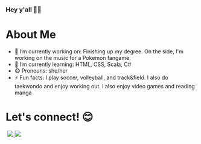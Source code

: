### Hey y'all 👋🏿

<h1>About Me</h1>

- 🔭 I’m currently working on: Finishing up my degree. On the side, I'm working on the music for a Pokemon fangame.
- 🌱 I’m currently learning: HTML, CSS, Scala, C#
- 😄 Pronouns: she/her
- ⚡ Fun facts: I play soccer, volleyball, and track&field. I also do taekwondo and enjoy working out. I also enjoy video games and reading manga

<h1>Let's connect! 😊</h1>
<div id ="badges">
 <img src="https://komarev.com/ghpvc/?username=lyokoth&style=flat-square&color=blue" alt=""/>
 <a href ="https://www.linkedin.com/in/lynette-okoth/">
 <img src ="https://img.shields.io/badge/LinkedIn-blue?logo=linkedin&logoColor=white&style=for-the-badge">
  </a>
  <a href ="https://twitter.com/lyokoth7">
  <img src ="https://img.shields.io/badge/Twitter-blue?style=for-the-badge&logo=twitter&logoColor=white">
  </a>
  </div>
  
 
